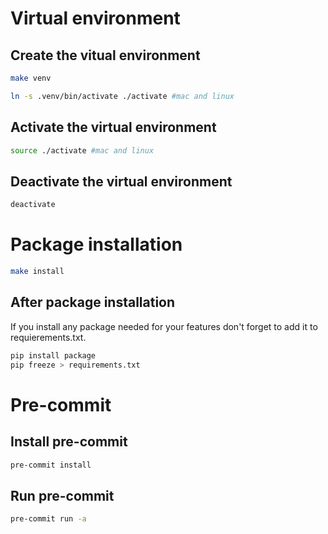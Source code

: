 # Virtual environment

## Create the vitual environment

```bash
make venv

ln -s .venv/bin/activate ./activate #mac and linux
```

## Activate the virtual environment

```bash
source ./activate #mac and linux
```

## Deactivate the virtual environment

```bash
deactivate
```

# Package installation

```bash
make install
```

## After package installation

If you install any package needed for your features don't forget to add it to requierements.txt.

```bash
pip install package
pip freeze > requirements.txt
```

# Pre-commit

## Install pre-commit

```bash
pre-commit install
```

## Run pre-commit

```bash
pre-commit run -a
```
